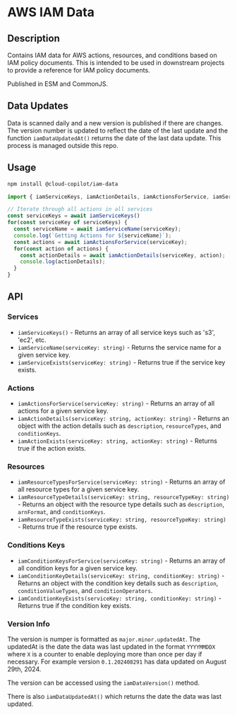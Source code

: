 # AWS IAM Data

## Description
Contains IAM data for AWS actions, resources, and conditions based on IAM policy documents. This is intended to be used in downstream projects to provide a reference for IAM policy documents.

Published in ESM and CommonJS.

## Data Updates
Data is scanned daily and a new version is published if there are changes. The version number is updated to reflect the date of the last update and the function `iamDataUpdatedAt()` returns the date of the last data update. This process is managed outside this repo.

## Usage

```bash
npm install @cloud-copilot/iam-data
```

```typescript
import { iamServiceKeys, iamActionDetails, iamActionsForService, iamServiceName } from '@cloud-copilot/iam-data';

// Iterate through all actions in all services
const serviceKeys = await iamServiceKeys()
for(const serviceKey of serviceKeys) {
  const serviceName = await iamServiceName(serviceKey);
  console.log(`Getting Actions for ${serviceName}`);
  const actions = await iamActionsForService(serviceKey);
  for(const action of actions) {
    const actionDetails = await iamActionDetails(serviceKey, action);
    console.log(actionDetails);
  }
}
```

## API
### Services
* `iamServiceKeys()` - Returns an array of all service keys such as 's3', 'ec2', etc.
* `iamServiceName(serviceKey: string)` - Returns the service name for a given service key.
* `iamServiceExists(serviceKey: string)` - Returns true if the service key exists.

### Actions
* `iamActionsForService(serviceKey: string)` - Returns an array of all actions for a given service key.
* `iamActionDetails(serviceKey: string, actionKey: string)` - Returns an object with the action details such as `description`, `resourceTypes`, and `conditionKeys`.
* `iamActionExists(serviceKey: string, actionKey: string)` - Returns true if the action exists.

### Resources
* `iamResourceTypesForService(serviceKey: string)` - Returns an array of all resource types for a given service key.
* `iamResourceTypeDetails(serviceKey: string, resourceTypeKey: string)` - Returns an object with the resource type details such as `description`, `arnFormat`, and `conditionKeys`.
* `iamResourceTypeExists(serviceKey: string, resourceTypeKey: string)` - Returns true if the resource type exists.

### Conditions Keys
* `iamConditionKeysForService(serviceKey: string)` - Returns an array of all condition keys for a given service key.
* `iamConditionKeyDetails(serviceKey: string, conditionKey: string)` - Returns an object with the condition key details such as `description`, `conditionValueTypes`, and `conditionOperators`.
* `iamConditionKeyExists(serviceKey: string, conditionKey: string)` - Returns true if the condition key exists.

### Version Info
The version is numper is formatted as `major.minor.updatedAt`. The updatedAt is the date the data was last updated in the format `YYYYMMDDX` where `X` is a counter to enable deploying more than once per day if necessary. For example version `0.1.202408291` has data updated on August 29th, 2024.

The version can be accessed using the `iamDataVersion()` method.

There is also `iamDataUpdatedAt()` which returns the date the data was last updated.
